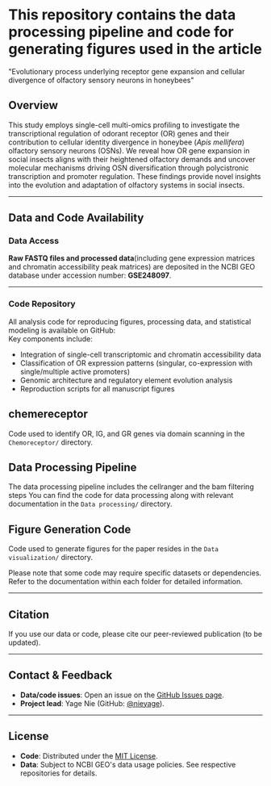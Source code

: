 # This repository contains the data processing pipeline and code for generating figures used in the article 
"Evolutionary process underlying receptor gene expansion and cellular divergence of olfactory sensory neurons in honeybees"

## Overview

This study employs single-cell multi-omics profiling to investigate the transcriptional regulation of odorant receptor (OR) genes and their contribution to cellular identity divergence in honeybee (*Apis mellifera*) olfactory sensory neurons (OSNs). We reveal how OR gene expansion in social insects aligns with their heightened olfactory demands and uncover molecular mechanisms driving OSN diversification through polycistronic transcription and promoter regulation. These findings provide novel insights into the evolution and adaptation of olfactory systems in social insects.

---
## Data and Code Availability

### Data Access

**Raw FASTQ files and processed data**(including gene expression matrices and chromatin accessibility peak matrices) are deposited in the NCBI GEO database under accession number: **GSE248097**.  

---
### Code Repository
All analysis code for reproducing figures, processing data, and statistical modeling is available on GitHub:  
Key components include:
- Integration of single-cell transcriptomic and chromatin accessibility data
- Classification of OR expression patterns (singular, co-expression with single/multiple active promoters)
- Genomic architecture and regulatory element evolution analysis
- Reproduction scripts for all manuscript figures
## chemereceptor 
Code used to identify OR, IG, and GR genes via domain scanning in the `Chemoreceptor/` directory. 

## Data Processing Pipeline
The data processing pipeline includes the cellranger and the bam filtering steps
You can find the code for data processing along with relevant documentation in the `Data processing/` directory.

## Figure Generation Code
Code used to generate figures for the paper resides in the `Data visualization/` directory. 

Please note that some code may require specific datasets or dependencies. Refer to the documentation within each folder for detailed information.

---
## Citation

If you use our data or code, please cite our peer-reviewed publication (to be updated).

---
## Contact & Feedback
- **Data/code issues**: Open an issue on the [GitHub Issues page](https://github.com/nieyage/honeybee_ORN/issues).  
- **Project lead**: Yage Nie (GitHub: [@nieyage](https://github.com/nieyage)).  
---
## License
- **Code**: Distributed under the [MIT License](https://opensource.org/licenses/MIT).  
- **Data**: Subject to NCBI GEO's data usage policies. See respective repositories for details.  


